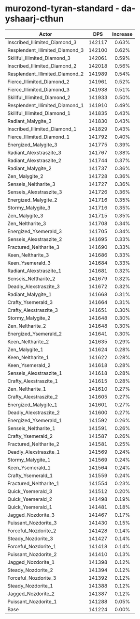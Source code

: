 # murozond-tyran-standard - da-yshaarj-cthun
| Actor | DPS | Increase |
|---|:---:|:---:|
|Inscribed_Illimited_Diamond_3|142117|0.63%|
|Resplendent_Illimited_Diamond_3|142100|0.62%|
|Skillful_Illimited_Diamond_3|142061|0.59%|
|Inscribed_Illimited_Diamond_2|142018|0.56%|
|Resplendent_Illimited_Diamond_2|141989|0.54%|
|Fierce_Illimited_Diamond_2|141961|0.52%|
|Fierce_Illimited_Diamond_3|141938|0.51%|
|Skillful_Illimited_Diamond_2|141933|0.50%|
|Resplendent_Illimited_Diamond_1|141910|0.49%|
|Skillful_Illimited_Diamond_1|141835|0.43%|
|Radiant_Malygite_3|141830|0.43%|
|Inscribed_Illimited_Diamond_1|141829|0.43%|
|Fierce_Illimited_Diamond_1|141792|0.40%|
|Energized_Malygite_3|141775|0.39%|
|Radiant_Alexstraszite_3|141767|0.38%|
|Radiant_Alexstraszite_2|141744|0.37%|
|Radiant_Malygite_2|141737|0.36%|
|Zen_Malygite_2|141728|0.36%|
|Senseis_Neltharite_3|141727|0.36%|
|Senseis_Alexstraszite_3|141726|0.36%|
|Energized_Malygite_2|141716|0.35%|
|Stormy_Malygite_3|141716|0.35%|
|Zen_Malygite_3|141715|0.35%|
|Zen_Neltharite_3|141708|0.34%|
|Energized_Ysemerald_3|141705|0.34%|
|Senseis_Alexstraszite_2|141695|0.33%|
|Fractured_Neltharite_3|141690|0.33%|
|Keen_Neltharite_3|141686|0.33%|
|Keen_Ysemerald_3|141684|0.33%|
|Radiant_Alexstraszite_1|141681|0.32%|
|Senseis_Neltharite_2|141679|0.32%|
|Deadly_Alexstraszite_3|141672|0.32%|
|Radiant_Malygite_1|141668|0.31%|
|Crafty_Ysemerald_3|141664|0.31%|
|Crafty_Alexstraszite_3|141651|0.30%|
|Stormy_Malygite_2|141648|0.30%|
|Zen_Neltharite_2|141648|0.30%|
|Energized_Ysemerald_2|141641|0.30%|
|Keen_Neltharite_2|141635|0.29%|
|Zen_Malygite_1|141624|0.28%|
|Keen_Neltharite_1|141622|0.28%|
|Keen_Ysemerald_2|141618|0.28%|
|Senseis_Alexstraszite_1|141618|0.28%|
|Crafty_Alexstraszite_1|141615|0.28%|
|Zen_Neltharite_1|141610|0.27%|
|Crafty_Alexstraszite_2|141605|0.27%|
|Energized_Malygite_1|141601|0.27%|
|Deadly_Alexstraszite_2|141600|0.27%|
|Energized_Ysemerald_1|141592|0.26%|
|Senseis_Neltharite_1|141591|0.26%|
|Crafty_Ysemerald_2|141587|0.26%|
|Fractured_Neltharite_2|141581|0.25%|
|Deadly_Alexstraszite_1|141569|0.24%|
|Stormy_Malygite_1|141569|0.24%|
|Keen_Ysemerald_1|141564|0.24%|
|Crafty_Ysemerald_1|141559|0.24%|
|Fractured_Neltharite_1|141554|0.23%|
|Quick_Ysemerald_3|141512|0.20%|
|Quick_Ysemerald_2|141498|0.19%|
|Quick_Ysemerald_1|141481|0.18%|
|Jagged_Nozdorite_3|141467|0.17%|
|Puissant_Nozdorite_3|141430|0.15%|
|Forceful_Nozdorite_2|141428|0.14%|
|Steady_Nozdorite_3|141427|0.14%|
|Forceful_Nozdorite_1|141418|0.14%|
|Puissant_Nozdorite_2|141410|0.13%|
|Jagged_Nozdorite_1|141398|0.12%|
|Steady_Nozdorite_2|141394|0.12%|
|Forceful_Nozdorite_3|141392|0.12%|
|Steady_Nozdorite_1|141388|0.12%|
|Jagged_Nozdorite_2|141387|0.12%|
|Puissant_Nozdorite_1|141288|0.05%|
|Base|141224|0.00%|
